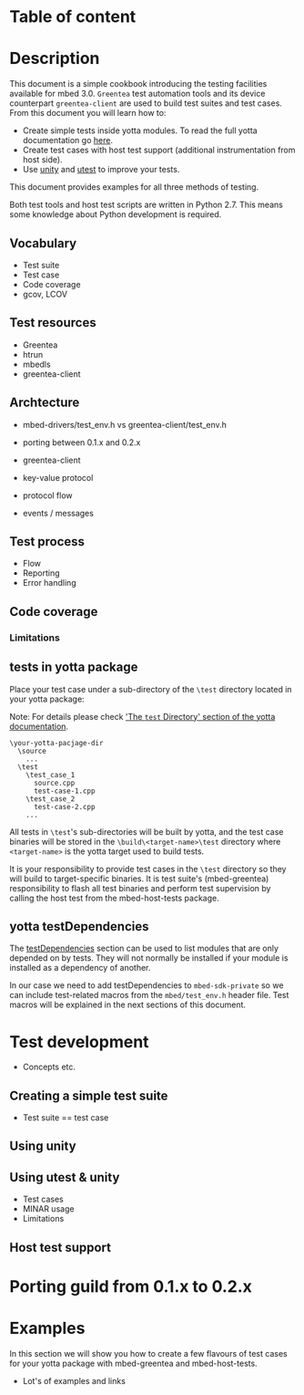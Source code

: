 # Table of content



# Description

This document is a simple cookbook introducing the testing facilities available for mbed 3.0. ```Greentea``` test automation tools and its device counterpart ```greentea-client``` are used to build test suites and test cases. From this document you will learn how to:

* Create simple tests inside yotta modules. To read the full yotta documentation go [here](http://docs.yottabuild.org/reference/commands.html).
* Create test cases with host test support (additional instrumentation from host side).
* Use [unity](https://github.com/ARMmbed/unity) and [utest](https://github.com/ARMmbed/unity) to improve your tests.

This document provides examples for all three methods of testing.

Both test tools and host test scripts are written in Python 2.7. This means some knowledge about Python development is required.

## Vocabulary

* Test suite
* Test case
* Code coverage
* gcov, LCOV

## Test resources

* Greentea
* htrun
* mbedls
* greentea-client

## Archtecture

* mbed-drivers/test_env.h vs greentea-client/test_env.h
* porting between 0.1.x and 0.2.x

* greentea-client
* key-value protocol
* protocol flow
* events / messages

## Test process

* Flow
* Reporting
* Error handling

## Code coverage

### Limitations

## tests in yotta package
Place your test case under a sub-directory of the ```\test``` directory located in your yotta package:

Note: For details please check ['The ```test``` Directory' section of the yotta documentation](http://docs.yottabuild.org/tutorial/testing.html).

```
\your-yotta-pacjage-dir
  \source
    ...
  \test
    \test_case_1
      source.cpp
      test-case-1.cpp
    \test_case_2
      test-case-2.cpp
    ...
```

All tests in ```\test```'s sub-directories will be built by yotta, and the test case binaries will be stored in the ```\build\<target-name>\test``` directory where ```<target-name>``` is the yotta target used to build tests.

It is your responsibility to provide test cases in the ```\test``` directory so they will build to target-specific binaries. It is test suite's (mbed-greentea) responsibility to flash all test binaries and perform test supervision by calling the host test from the mbed-host-tests package.

## yotta testDependencies
The [testDependencies](http://docs.yottabuild.org/reference/module.html#testDependencies) section can be used to list modules that are only depended on by tests. They will not normally be installed if your module is installed as a dependency of another.

In our case we need to add testDependencies to ```mbed-sdk-private``` so we can include test-related macros from the ```mbed/test_env.h``` header file. Test macros will be explained in the next sections of this document.

# Test development

* Concepts etc.

## Creating a simple test suite

* Test suite == test case

## Using unity

## Using utest & unity

* Test cases
* MINAR usage
* Limitations

## Host test support

# Porting guild from 0.1.x to 0.2.x

# Examples
In this section we will show you how to create a few flavours of test cases for your yotta package with mbed-greentea and mbed-host-tests.

* Lot's of examples and links
